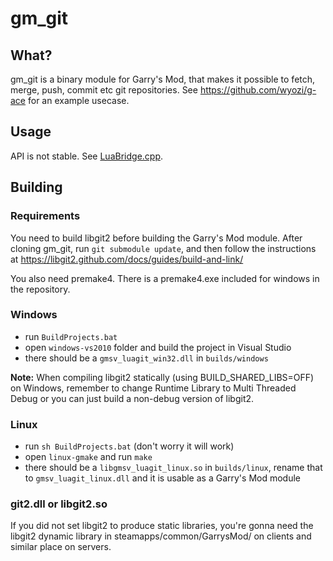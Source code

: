 gm_git
======

## What?

gm_git is a binary module for Garry's Mod, that makes it possible to fetch, merge, push, commit etc git repositories. See https://github.com/wyozi/g-ace for an example usecase.

## Usage

API is not stable. See [LuaBridge.cpp](../blob/master/src/LuaBridge.cpp).

## Building

### Requirements
You need to build libgit2 before building the Garry's Mod module. After cloning gm_git, run ```git submodule update```, and then follow the instructions at https://libgit2.github.com/docs/guides/build-and-link/

You also need premake4. There is a premake4.exe included for windows in the repository.

### Windows  

- run ```BuildProjects.bat```  
- open ```windows-vs2010``` folder and build the project in Visual Studio
- there should be a ```gmsv_luagit_win32.dll``` in ```builds/windows```

__Note:__ When compiling libgit2 statically (using BUILD_SHARED_LIBS=OFF) on Windows, remember to change Runtime Library to Multi Threaded Debug or you can just build a non-debug version of libgit2.

### Linux
- run ```sh BuildProjects.bat``` (don't worry it will work)
- open ```linux-gmake``` and run ```make```
- there should be a ```libgmsv_luagit_linux.so``` in ```builds/linux```, rename that to ```gmsv_luagit_linux.dll``` and it is usable as a Garry's Mod module


### git2.dll or libgit2.so
If you did not set libgit2 to produce static libraries, you're gonna need the libgit2 dynamic library in steamapps/common/GarrysMod/ on clients and similar place on servers.
